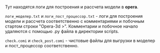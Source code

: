 Тут находятся логи для построения и рассчета модели в __opera__.

```логи_моделер.txt``` и ```логи_пост_процессор.txt``` - логи для построения модели и рассчета соответственно с комментариями и побочным стартом строки "Opera-3d >". Комментарии и побочное начало удаляются с помощью .py файла в директории scripts.

```check.comi``` и ```check_post.comi``` - чистовые файлы для выгрузки в моделер и пост_процессор соответственно.
